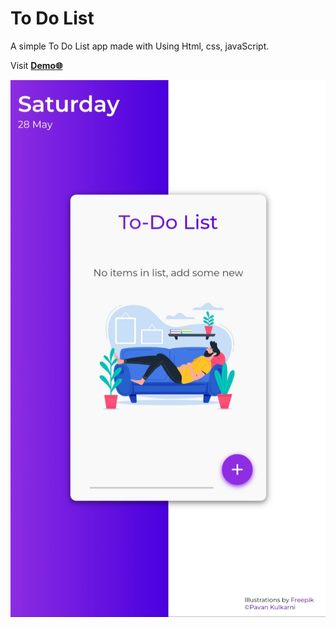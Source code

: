 # **To Do List**

A simple To Do List app made with Using Html, css, javaScript.


Visit [**Demo🌐**](https://pavandeveloperr.github.io/To-do-list/)

![TODO LIST](preview.jpg)
